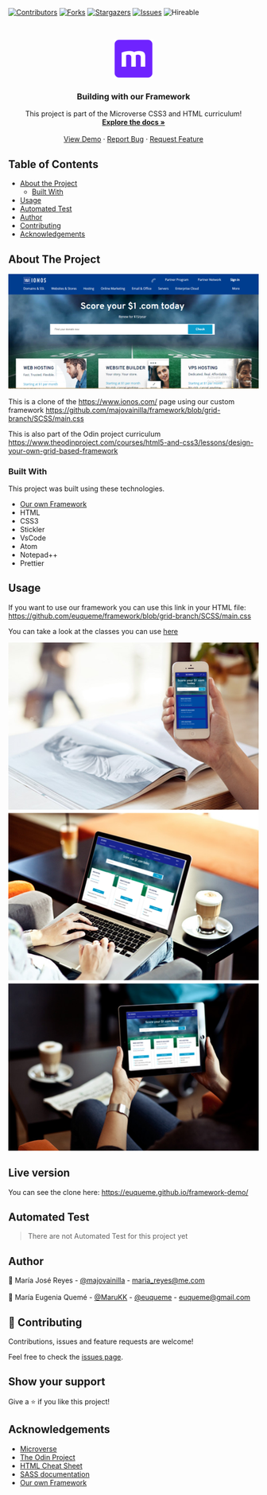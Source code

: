<!--
*** Thanks for checking out this README Template. If you have a suggestion that would
*** make this better, please fork the repo and create a pull request or simply open
*** an issue with the tag "enhancement".
*** Thanks again! Now go create something AMAZING! :D
-->

<!-- PROJECT SHIELDS -->
<!--
*** I'm using markdown "reference style" links for readability.
*** Reference links are enclosed in brackets [ ] instead of parentheses ( ).
*** See the bottom of this document for the declaration of the reference variables
*** for contributors-url, forks-url, etc. This is an optional, concise syntax you may use.
*** https://www.markdownguide.org/basic-syntax/#reference-style-links
-->
[![Contributors][contributors-shield]][contributors-url]
[![Forks][forks-shield]][forks-url]
[![Stargazers][stars-shield]][stars-url]
[![Issues][issues-shield]][issues-url]
![Hireable](https://cdn.rawgit.com/hiendv/hireable/master/styles/default/yes.svg)

<!-- PROJECT LOGO -->
<br />
<p align="center">
  <a href="https://github.com/euqueme/framework-demo">
    <img src="img/mLogo.png" alt="Logo" width="80" height="80">
  </a>

  <h3 align="center">Building with our Framework</h3>

  <p align="center">
    This project is part of the Microverse CSS3 and HTML curriculum!
    <br />
    <a href="https://github.com/euqueme/framework-demo"><strong>Explore the docs »</strong></a>
    <br />
    <br />
    <a href="https://euqueme.github.io/framework-demo">View Demo</a>
    ·
    <a href="https://github.com/euqueme/framework-demo/issues">Report Bug</a>
    ·
    <a href="https://github.com/euqueme/framework-demo/issues">Request Feature</a>
  </p>
</p>

<!-- TABLE OF CONTENTS -->
## Table of Contents

* [About the Project](#about-the-project)
  * [Built With](#built-with)
* [Usage](#usage)
* [Automated Test](#automated-test)
* [Author](#author)
* [Contributing](#contributing)
* [Acknowledgements](#acknowledgements)

<!-- ABOUT THE PROJECT -->
## About The Project

[![Product Name Screen Shot][product-screenshot]](https://euqueme.github.io/framework-demo)

This is a clone of the https://www.ionos.com/ page using our custom framework https://github.com/majovainilla/framework/blob/grid-branch/SCSS/main.css

This is also part of the Odin project curriculum https://www.theodinproject.com/courses/html5-and-css3/lessons/design-your-own-grid-based-framework

### Built With
This project was built using these technologies.
* [Our own Framework](https://github.com/euqueme/framework/blob/grid-branch/SCSS/main.css) 
* HTML
* CSS3
* Stickler
* VsCode
* Atom
* Notepad++
* Prettier 

<!-- ABOUT THE PROJECT -->
## Usage

If you want to use our framework you can use this link in your HTML file: 
https://github.com/euqueme/framework/blob/grid-branch/SCSS/main.css

You can take a look at the classes you can use [here](https://github.com/euqueme/framework)

![screenshot](img/framework-mockup.png)

<!-- LIVE VERSION -->
## Live version

You can see the clone here:  https://euqueme.github.io/framework-demo/

<!-- AUTOMATED TEST -->
## Automated Test

> There are not Automated Test for this project yet

<!-- CONTACT -->
## Author

👤 María José Reyes - [@majovainilla](https://github.com/majovainilla) - maria_reyes@me.com
<br />
<br />
👤 María Eugenia Quemé - [@MaruKK](https://twitter.com/MaruKK) - [@euqueme](https://github.com/euqueme) - euqueme@gmail.com

## 🤝 Contributing

Contributions, issues and feature requests are welcome!

Feel free to check the [issues page](https://github.com/euqueme/Blogger-Rails/issues).

## Show your support

Give a ⭐️ if you like this project!

<!-- ACKNOWLEDGEMENTS -->
## Acknowledgements
* [Microverse](https://www.microverse.org/)
* [The Odin Project](https://www.theodinproject.com/)
* [HTML Cheat Sheet](https://htmlcheatsheet.com/js/)
* [SASS documentation](https://sass-lang.com/)
* [Our own Framework](https://github.com/majovainilla/framework/blob/grid-branch/SCSS/main.css) 

<!-- MARKDOWN LINKS & IMAGES -->
<!-- https://www.markdownguide.org/basic-syntax/#reference-style-links -->
[contributors-shield]: https://img.shields.io/github/contributors/euqueme/framework-demo.svg?style=flat-square
[contributors-url]: https://github.com/euqueme/framework-demo/graphs/contributors
[forks-shield]: https://img.shields.io/github/forks/euqueme/framework-demo.svg?style=flat-square
[forks-url]: https://github.com/euqueme/framework-demo/network/members
[stars-shield]: https://img.shields.io/github/stars/euqueme/framework-demo.svg?style=flat-square
[stars-url]: https://github.com/euqueme/framework-demo/stargazers
[issues-shield]: https://img.shields.io/github/issues/euqueme/framework-demo.svg?style=flat-square
[issues-url]: https://github.com/euqueme/framework-demo/issues
[product-screenshot]: img/screenshot.PNG
